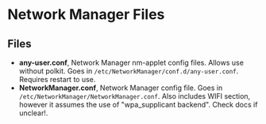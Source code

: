 # Network Manager Files

## Files
* **any-user.conf**, Network Manager nm-applet config files. Allows use without polkit. Goes in `/etc/NetworkManager/conf.d/any-user.conf`. Requires restart to use.
* **NetworkManager.conf**, Network Manager config file. Goes in `/etc/NetworkManager/NetworkManager.conf`. Also includes WIFI section, however it assumes the use of "wpa_supplicant backend".
  Check docs if unclear!. <br>
